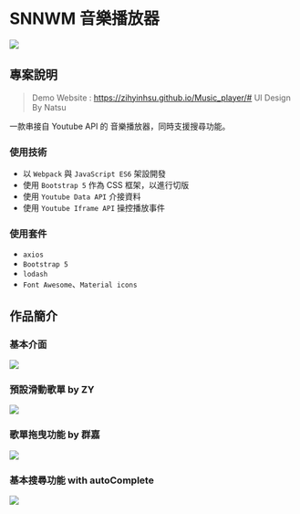 # SNNWM 音樂播放器
![](https://i.imgur.com/7MRWBDq.jpg)

## 專案說明
> Demo Website : https://zihyinhsu.github.io/Music_player/#
UI Design By Natsu

一款串接自 Youtube API 的 音樂播放器，同時支援搜尋功能。

### 使用技術
- 以 `Webpack` 與 `JavaScript ES6` 架設開發
- 使用 `Bootstrap 5` 作為 CSS 框架，以進行切版 
- 使用 `Youtube Data API` 介接資料
- 使用 `Youtube Iframe API` 操控播放事件

### 使用套件
- `axios`
- `Bootstrap 5`
- `lodash`
- `Font Awesome`、`Material icons`

## 作品簡介
### 基本介面
![](https://i.imgur.com/TKxAuFW.jpg)

### 預設滑動歌單 by ZY

![](https://i.imgur.com/wI7iGJH.png)

### 歌單拖曳功能 by 群嘉

![](https://i.imgur.com/D3mTX8K.png)

### 基本搜尋功能 with autoComplete

![](https://i.imgur.com/TehOPjG.jpg)
